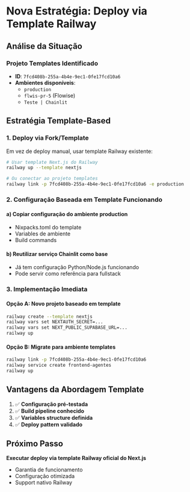 # Nova Estratégia: Deploy via Template Railway

## Análise da Situação

### Projeto Templates Identificado
- **ID**: `7fcd408b-255a-4b4e-9ec1-0fe17fcd10a6`
- **Ambientes disponíveis**:
  - `production`
  - `flwis-pr-5` (Flowise)
  - `Teste | Chainlit`

## Estratégia Template-Based

### 1. **Deploy via Fork/Template**
Em vez de deploy manual, usar template Railway existente:

```bash
# Usar template Next.js do Railway
railway up --template nextjs

# Ou conectar ao projeto templates
railway link -p 7fcd408b-255a-4b4e-9ec1-0fe17fcd10a6 -e production
```

### 2. **Configuração Baseada em Template Funcionando**

#### a) Copiar configuração do ambiente production
- Nixpacks.toml do template
- Variables de ambiente
- Build commands

#### b) Reutilizar serviço Chainlit como base
- Já tem configuração Python/Node.js funcionando
- Pode servir como referência para fullstack

### 3. **Implementação Imediata**

#### Opção A: Novo projeto baseado em template
```bash
railway create --template nextjs
railway vars set NEXTAUTH_SECRET=...
railway vars set NEXT_PUBLIC_SUPABASE_URL=...
railway up
```

#### Opção B: Migrate para ambiente templates
```bash
railway link -p 7fcd408b-255a-4b4e-9ec1-0fe17fcd10a6
railway service create frontend-agentes
railway up
```

## Vantagens da Abordagem Template

1. ✅ **Configuração pré-testada**
2. ✅ **Build pipeline conhecido**
3. ✅ **Variables structure definida**
4. ✅ **Deploy pattern validado**

## Próximo Passo

**Executar deploy via template Railway oficial do Next.js**
- Garantia de funcionamento
- Configuração otimizada
- Support nativo Railway
